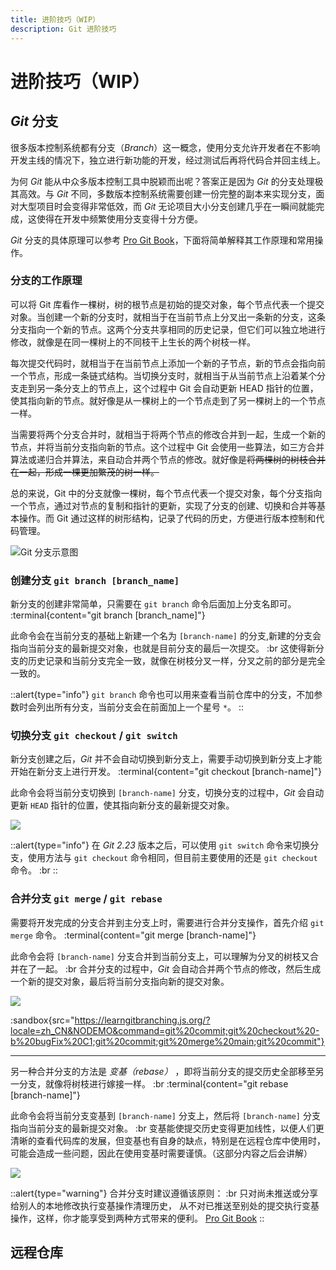 ```yaml
---
title: 进阶技巧（WIP）
description: Git 进阶技巧
---
```


# 进阶技巧（WIP）

## *Git* 分支

很多版本控制系统都有分支（*Branch*）这一概念，使用分支允许开发者在不影响开发主线的情况下，独立进行新功能的开发，经过测试后再将代码合并回主线上。

为何 *Git* 能从中众多版本控制工具中脱颖而出呢？答案正是因为 *Git* 的分支处理极其高效。与 *Git* 不同，多数版本控制系统需要创建一份完整的副本来实现分支，面对大型项目时会变得非常低效，而 *Git* 无论项目大小分支创建几乎在一瞬间就能完成，这使得在开发中频繁使用分支变得十分方便。

*Git* 分支的具体原理可以参考 [Pro Git Book](https://git-scm.com/book/zh/v2/Git-%E5%88%86%E6%94%AF-%E5%88%86%E6%94%AF%E7%AE%80%E4%BB%8B)，下面将简单解释其工作原理和常用操作。

### 分支的工作原理

可以将 Git 库看作一棵树，树的根节点是初始的提交对象，每个节点代表一个提交对象。当创建一个新的分支时，就相当于在当前节点上分叉出一条新的分支，这条分支指向一个新的节点。这两个分支共享相同的历史记录，但它们可以独立地进行修改，就像是在同一棵树上的不同枝干上生长的两个树枝一样。

每次提交代码时，就相当于在当前节点上添加一个新的子节点，新的节点会指向前一个节点，形成一条链式结构。当切换分支时，就相当于从当前节点上沿着某个分支走到另一条分支上的节点上，这个过程中 Git 会自动更新 HEAD 指针的位置，使其指向新的节点。就好像是从一棵树上的一个节点走到了另一棵树上的一个节点一样。

当需要将两个分支合并时，就相当于将两个节点的修改合并到一起，生成一个新的节点，并将当前分支指向新的节点。这个过程中 Git 会使用一些算法，如三方合并算法或递归合并算法，来自动合并两个节点的修改。就好像是~~将两棵树的树枝合并在一起，形成一棵更加繁茂的树一样。~~

总的来说，Git 中的分支就像一棵树，每个节点代表一个提交对象，每个分支指向一个节点，通过对节点的复制和指针的更新，实现了分支的创建、切换和合并等基本操作。而 Git 通过这样的树形结构，记录了代码的历史，方便进行版本控制和代码管理。

![Git 分支示意图](/img/4/4/Branch.png)
<!-- TODO: Add source here -->


### 创建分支 `git branch [branch_name]`

新分支的创建非常简单，只需要在 `git branch` 命令后面加上分支名即可。
:terminal{content="git branch [branch_name]"}

此命令会在当前分支的基础上新建一个名为 `[branch-name]` 的分支,新建的分支会指向当前分支的最新提交对象，也就是目前分支的最后一次提交。 :br
这使得新分支的历史记录和当前分支完全一致，就像在树枝分叉一样，分叉之前的部分是完全一致的。

::alert{type="info"}
`git branch` 命令也可以用来查看当前仓库中的分支，不加参数时会列出所有分支，当前分支会在前面加上一个星号 `*`。
::

### 切换分支 `git checkout` / `git switch`

新分支创建之后，*Git* 并不会自动切换到新分支上，需要手动切换到新分支上才能开始在新分支上进行开发。
:terminal{content="git checkout [branch-name]"}

此命令会将当前分支切换到 `[branch-name]` 分支，切换分支的过程中，*Git* 会自动更新 `HEAD` 指针的位置，使其指向新分支的最新提交对象。

![](/img/4/4/git-switch-branch.gif)

::alert{type="info"}
在 *Git 2.23* 版本之后，可以使用 `git switch` 命令来切换分支，使用方法与 `git checkout` 命令相同，但目前主要使用的还是 `git checkout` 命令。 :br
::


### 合并分支 `git merge` / `git rebase`

需要将开发完成的分支合并到主分支上时，需要进行合并分支操作，首先介绍 `git merge` 命令。
:terminal{content="git merge [branch-name]"}

此命令会将 `[branch-name]` 分支合并到当前分支上，可以理解为分叉的树枝又合并在了一起。 :br
合并分支的过程中，*Git* 会自动合并两个节点的修改，然后生成一个新的提交对象，最后将当前分支指向新的提交对象。

![](/img/4/4/git-merge-branch.gif)

:sandbox{src="https://learngitbranching.js.org/?locale=zh_CN&NODEMO&command=git%20commit;git%20checkout%20-b%20bugFix%20C1;git%20commit;git%20merge%20main;git%20commit"}

---

另一种合并分支的方法是 *变基（rebase）* ，即将当前分支的提交历史全部移至另一分支，就像将树枝进行嫁接一样。 :br
:terminal{content="git rebase [branch-name]"}

此命令会将当前分支变基到 `[branch-name]` 分支上，然后将 `[branch-name]` 分支指向当前分支的最新提交对象。 :br
变基能使提交历史变得更加线性，以便人们更清晰的查看代码库的发展，但变基也有自身的缺点，特别是在远程仓库中使用时，可能会造成一些问题，因此在使用变基时需要谨慎。（这部分内容之后会讲解）

![](/img/4/4/git-rebase-branch.gif)

::alert{type="warning"}
合并分支时建议遵循该原则： :br
只对尚未推送或分享给别人的本地修改执行变基操作清理历史， 从不对已推送至别处的提交执行变基操作，这样，你才能享受到两种方式带来的便利。
[Pro Git Book](https://git-scm.com/book/zh/v2/Git-%E5%88%86%E6%94%AF-%E5%8F%98%E5%9F%BA)
::


## 远程仓库 

